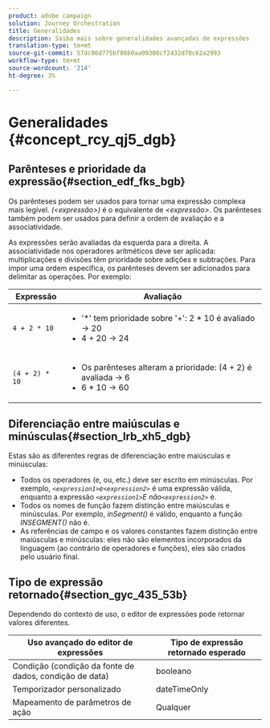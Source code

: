 ```yaml
---
product: adobe campaign
solution: Journey Orchestration
title: Generalidades
description: Saiba mais sobre generalidades avançadas de expressões
translation-type: tm+mt
source-git-commit: 57dc86d775bf8860aa09300cf2432d70c62a2993
workflow-type: tm+mt
source-wordcount: '214'
ht-degree: 3%

---
```



# Generalidades {#concept_rcy_qj5_dgb}

## Parênteses e prioridade da expressão{#section_edf_fks_bgb}

Os parênteses podem ser usados para tornar uma expressão complexa mais legível. _(&lt;expressão>)_ é o equivalente de _&lt;expressão>_. Os parênteses também podem ser usados para definir a ordem de avaliação e a associatividade.

As expressões serão avaliadas da esquerda para a direita. A associatividade nos operadores aritméticos deve ser aplicada: multiplicações e divisões têm prioridade sobre adições e subtrações. Para impor uma ordem específica, os parênteses devem ser adicionados para delimitar as operações. Por exemplo:

<!--```5 + 2 * 10 = 25, and (5 + 2) * 10 = 70```-->

| Expressão | Avaliação |
|--- |--- |
| `4 + 2 * 10` | <ul><li>&#39;*&#39; tem prioridade sobre &#39;+&#39;: 2 * 10 é avaliado → 20</li><li>4 + 20 → 24</li></ul> |
| `(4 + 2) * 10` | <ul><li>Os parênteses alteram a prioridade: (4 + 2) é avaliada → 6</li><li> 6 * 10 → 60</li></ul> |

## Diferenciação entre maiúsculas e minúsculas{#section_lrb_xh5_dgb}

Estas são as diferentes regras de diferenciação entre maiúsculas e minúsculas:

* Todos os operadores (e, ou, etc.) deve ser escrito em minúsculas. Por exemplo, _`<expression1>`e`<expression2>`_ é uma expressão válida, enquanto a expressão _`<expression1>`E não`<expression2>`_ é.
* Todos os nomes de função fazem distinção entre maiúsculas e minúsculas. Por exemplo, _inSegment()_ é válido, enquanto a função _INSEGMENT()_ não é.
* As referências de campo e os valores constantes fazem distinção entre maiúsculas e minúsculas: eles não são elementos incorporados da linguagem (ao contrário de operadores e funções), eles são criados pelo usuário final.

## Tipo de expressão retornado{#section_gyc_435_53b}

Dependendo do contexto de uso, o editor de expressões pode retornar valores diferentes.

| Uso avançado do editor de expressões | Tipo de expressão retornado esperado |
|--- |--- |
| Condição (condição da fonte de dados, condição de data) | booleano |
| Temporizador personalizado | dateTimeOnly |
| Mapeamento de parâmetros de ação | Qualquer |
